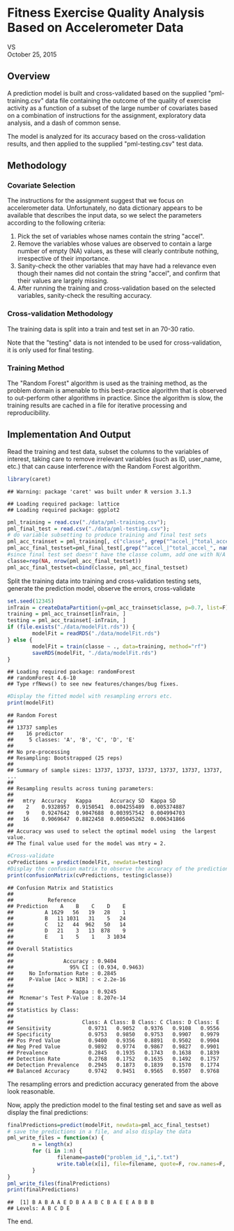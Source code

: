 # Fitness Exercise Quality Analysis Based on Accelerometer Data
VS  
October 25, 2015  

## Overview

A prediction model is built and cross-validated based on the supplied "pml-training.csv" data file containing the outcome of the quality of exercise activity as a function of a subset of the large number of covariates based on a combination of instructions for the assignment, exploratory data analysis, and a dash of common sense.
  
The model is analyzed for its accuracy based on the cross-validation results, and then applied to the supplied "pml-testing.csv" test data.

## Methodology

### Covariate Selection

The instructions for the assignment suggest that we focus on accelerometer data.  Unfortunately, no data dictionary appears to be available that describes the input data, so we select the parameters according to the following criteria:  
1. Pick the set of variables whose names contain the string "accel".  
2. Remove the variables whose values are observed to contain a large number of empty (NA) values, as these will clearly contribute nothing, irrespective of their importance.  
3. Sanity-check the other variables that may have had a relevance even though their names did not contain the string "accel", and confirm that their values are largely missing.  
4. After running the training and cross-validation based on the selected variables, sanity-check the resulting accuracy.

### Cross-validation Methodology

The training data is split into a train and test set in an 70-30 ratio.  

Note that the "testing" data is not intended to be used for cross-validation, it is only used for final testing.

### Training Method

The "Random Forest" algorithm is used as the training method, as the problem domain is amenable to this best-practice algorithm that is observed to out-perform other algorithms in practice.  Since the algorithm is slow, the training results are cached in a file for iterative processing and reproducibility.

## Implementation And Output

Read the training and test data, subset the columns to the variables of interest, taking care to remove irrelevant variables (such as ID, user_name, etc.) that can cause interference with the Random Forest algorithm.

```r
library(caret)
```

```
## Warning: package 'caret' was built under R version 3.1.3
```

```
## Loading required package: lattice
## Loading required package: ggplot2
```

```r
pml_training = read.csv("./data/pml-training.csv");
pml_final_test = read.csv("./data/pml-testing.csv");
# do variable subsetting to produce training and final test sets
pml_acc_trainset = pml_training[, c("classe", grep("^accel_|^total_accel", names(pml_training),value=T))]
pml_acc_final_testset=pml_final_test[,grep("^accel_|^total_accel_", names(pml_training),value=T)]
#since final test set doesn't have the classe column, add one with N/A values
classe=rep(NA, nrow(pml_acc_final_testset))
pml_acc_final_testset=cbind(classe, pml_acc_final_testset)
```

Split the training data into training and cross-validation testing sets, generate the prediction model, observe the errors, cross-validate

```r
set.seed(12345)
inTrain = createDataPartition(y=pml_acc_trainset$classe, p=0.7, list=F)
training = pml_acc_trainset[inTrain, ]
testing = pml_acc_trainset[-inTrain, ]
if (file.exists("./data/modelFit.rds")) {
        modelFit = readRDS("./data/modelFit.rds")
} else {
        modelFit = train(classe ~ ., data=training, method="rf")
        saveRDS(modelFit, "./data/modelFit.rds")
}
```

```
## Loading required package: randomForest
## randomForest 4.6-10
## Type rfNews() to see new features/changes/bug fixes.
```

```r
#Display the fitted model with resampling errors etc.
print(modelFit)
```

```
## Random Forest 
## 
## 13737 samples
##    16 predictor
##     5 classes: 'A', 'B', 'C', 'D', 'E' 
## 
## No pre-processing
## Resampling: Bootstrapped (25 reps) 
## 
## Summary of sample sizes: 13737, 13737, 13737, 13737, 13737, 13737, ... 
## 
## Resampling results across tuning parameters:
## 
##   mtry  Accuracy   Kappa      Accuracy SD  Kappa SD   
##    2    0.9328957  0.9150541  0.004255489  0.005374887
##    9    0.9247642  0.9047688  0.003957542  0.004994703
##   16    0.9069647  0.8822458  0.005045262  0.006341866
## 
## Accuracy was used to select the optimal model using  the largest value.
## The final value used for the model was mtry = 2.
```

```r
#Cross-validate
cvPredictions = predict(modelFit, newdata=testing)
#Display the confusion matrix to observe the accuracy of the prediction accuracy
print(confusionMatrix(cvPredictions, testing$classe))
```

```
## Confusion Matrix and Statistics
## 
##           Reference
## Prediction    A    B    C    D    E
##          A 1629   56   19   28    1
##          B   11 1031   31    5   24
##          C   12   44  962   50   14
##          D   21    3   13  878    9
##          E    1    5    1    3 1034
## 
## Overall Statistics
##                                          
##                Accuracy : 0.9404         
##                  95% CI : (0.934, 0.9463)
##     No Information Rate : 0.2845         
##     P-Value [Acc > NIR] : < 2.2e-16      
##                                          
##                   Kappa : 0.9245         
##  Mcnemar's Test P-Value : 8.207e-14      
## 
## Statistics by Class:
## 
##                      Class: A Class: B Class: C Class: D Class: E
## Sensitivity            0.9731   0.9052   0.9376   0.9108   0.9556
## Specificity            0.9753   0.9850   0.9753   0.9907   0.9979
## Pos Pred Value         0.9400   0.9356   0.8891   0.9502   0.9904
## Neg Pred Value         0.9892   0.9774   0.9867   0.9827   0.9901
## Prevalence             0.2845   0.1935   0.1743   0.1638   0.1839
## Detection Rate         0.2768   0.1752   0.1635   0.1492   0.1757
## Detection Prevalence   0.2945   0.1873   0.1839   0.1570   0.1774
## Balanced Accuracy      0.9742   0.9451   0.9565   0.9507   0.9768
```

The resampling errors and prediction accuracy generated from the above look reasonable.  

Now, apply the prediction model to the final testing set and save as well as display the final predictions:

```r
finalPredictions=predict(modelFit, newdata=pml_acc_final_testset)
# save the predictions in a file, and also display the data
pml_write_files = function(x) {
        n = length(x)
        for (i in 1:n) {
                filename=paste0("problem_id_",i,".txt")
                write.table(x[i], file=filename, quote=F, row.names=F, col.names=F)
        }
}
pml_write_files(finalPredictions)
print(finalPredictions)
```

```
##  [1] B A B A A E D B A A B C B A E E A B B B
## Levels: A B C D E
```

The end.
